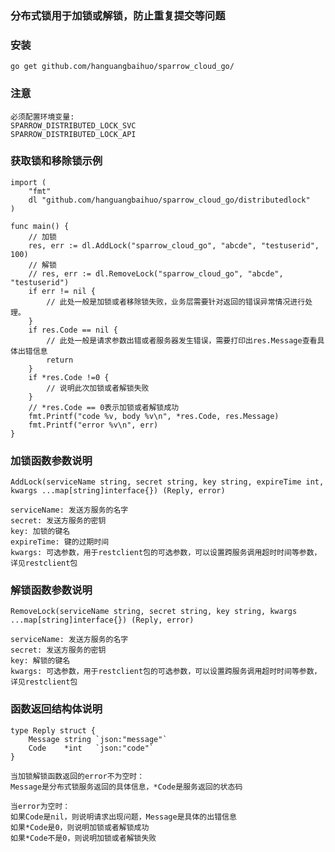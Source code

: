### 分布式锁用于加锁或解锁，防止重复提交等问题

### 安装

    go get github.com/hanguangbaihuo/sparrow_cloud_go/

### 注意

    必须配置环境变量:
    SPARROW_DISTRIBUTED_LOCK_SVC
    SPARROW_DISTRIBUTED_LOCK_API

### 获取锁和移除锁示例

    import (
        "fmt"
        dl "github.com/hanguangbaihuo/sparrow_cloud_go/distributedlock"
    )

    func main() {
        // 加锁
        res, err := dl.AddLock("sparrow_cloud_go", "abcde", "testuserid", 100)
        // 解锁
        // res, err := dl.RemoveLock("sparrow_cloud_go", "abcde", "testuserid")
        if err != nil {
            // 此处一般是加锁或者移除锁失败，业务层需要针对返回的错误异常情况进行处理。
        }
        if res.Code == nil {
            // 此处一般是请求参数出错或者服务器发生错误，需要打印出res.Message查看具体出错信息
            return
        }
        if *res.Code !=0 {
            // 说明此次加锁或者解锁失败
        }
        // *res.Code == 0表示加锁或者解锁成功
        fmt.Printf("code %v, body %v\n", *res.Code, res.Message)
        fmt.Printf("error %v\n", err)
    }

### 加锁函数参数说明

    AddLock(serviceName string, secret string, key string, expireTime int, kwargs ...map[string]interface{}) (Reply, error)

    serviceName: 发送方服务的名字
    secret: 发送方服务的密钥
    key: 加锁的键名
    expireTime: 键的过期时间
    kwargs: 可选参数，用于restclient包的可选参数，可以设置跨服务调用超时时间等参数，详见restclient包

### 解锁函数参数说明

    RemoveLock(serviceName string, secret string, key string, kwargs ...map[string]interface{}) (Reply, error)

    serviceName: 发送方服务的名字
    secret: 发送方服务的密钥
    key: 解锁的键名
    kwargs: 可选参数，用于restclient包的可选参数，可以设置跨服务调用超时时间等参数，详见restclient包

### 函数返回结构体说明

    type Reply struct {
        Message string `json:"message"`
        Code    *int   `json:"code"`
    }

    当加锁解锁函数返回的error不为空时：
    Message是分布式锁服务返回的具体信息，*Code是服务返回的状态码

    当error为空时：
    如果Code是nil，则说明请求出现问题，Message是具体的出错信息
    如果*Code是0，则说明加锁或者解锁成功
    如果*Code不是0，则说明加锁或者解锁失败